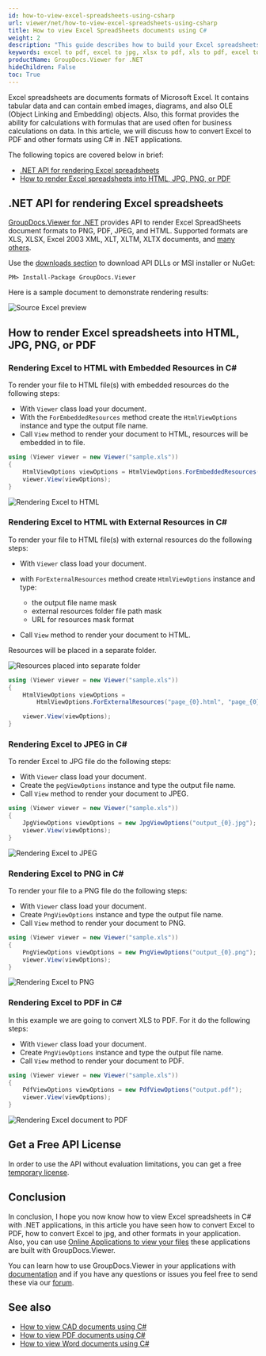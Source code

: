 ```yaml
---
id: how-to-view-excel-spreadsheets-using-csharp
url: viewer/net/how-to-view-excel-spreadsheets-using-csharp
title: How to view Excel SpreadSheets documents using C#
weight: 2
description: "This guide describes how to build your Excel spreadsheets files viewer in C#. View Excel spreadsheets to render as HTML, JPG, PNG, or PDF using GroupDocs.Viewer .--NET API by GroupDocs."
keywords: excel to pdf, excel to jpg, xlsx to pdf, xls to pdf, excel to pdf online, convert xls to pdf, convert xlsx to pdf
productName: GroupDocs.Viewer for .NET
hideChildren: False
toc: True
---
```


Excel spreadsheets are documents formats of Microsoft Excel. It contains tabular data and can contain embed images, diagrams, and also OLE (Object Linking and Embedding) objects. Also, this format provides the ability for calculations with formulas that are used often for business calculations on data.
In this article, we will discuss how to convert Excel to PDF and other formats using C# in .NET applications.

The following topics are covered below in brief:

* [.NET API for rendering Excel spreadsheets](viewer/net/how-to-view-excel-spreadsheets-using-csharp/#net-api-for-rendering-word-files)
* [How to render Excel spreadsheets into HTML, JPG, PNG, or PDF](viewer/net/how-to-view-excel-spreadsheets-using-csharp/#how-to-render-excel-spreadsheets-files-into-html-jpg-png-or-pdf)

## .NET API for rendering Excel spreadsheets

[GroupDocs.Viewer for .NET](#https://products.groupdocs.com/viewer/net) provides API to render Excel SpreadSheets document formats to PNG, PDF, JPEG, and HTML. Supported formats are XLS, XLSX, Excel 2003 XML, XLT, XLTM, XLTX documents, and [many others](https://docs.groupdocs.com/viewer/net/supported-document-formats/).

Use the [downloads section](https://downloads.groupdocs.com/viewer/net) to download API DLLs or MSI installer or NuGet:

```nuget
PM> Install-Package GroupDocs.Viewer
```

Here is a sample document to demonstrate rendering results:

![Source Excel preview](viewer/net/images/viewer-use-cases/how-to-view-excel-spreadsheets-using-csharp/source_xls_preview.jpg)

## How to render Excel spreadsheets into HTML, JPG, PNG, or PDF

### Rendering Excel to HTML with Embedded Resources in C\#

To render your file to HTML file(s) with embedded resources do the following steps:

* With `Viewer` class load your document.
* With the `ForEmbeddedResources` method create the `HtmlViewOptions` instance and type the output file name.
* Call `View` method to render your document to HTML, resources will be embedded in to file.

```cs
using (Viewer viewer = new Viewer("sample.xls"))
{
    HtmlViewOptions viewOptions = HtmlViewOptions.ForEmbeddedResources("page_{0}.html");
    viewer.View(viewOptions);
}
```

![Rendering Excel to HTML](viewer/net/images/viewer-use-cases/how-to-view-excel-spreadsheets-using-csharp/rendering_to_html_with_embed.jpg)

### Rendering Excel to HTML with External Resources in C\#

To render your file to HTML file(s) with external resources do the following steps:

* With `Viewer` class load your document.
* with `ForExternalResources` method create `HtmlViewOptions` instance and type:
  * the output file name mask
  * external resources folder file path mask
  * URL for resources mask format

* Call `View` method to render your document to HTML.

Resources will be placed in a separate folder.

![Resources placed into separate folder](viewer/net/images/viewer-use-cases/how-to-view-excel-spreadsheets-using-csharp/resources_placed_to_separate_folder.jpg)

```cs
using (Viewer viewer = new Viewer("sample.xls"))
{
    HtmlViewOptions viewOptions = 
        HtmlViewOptions.ForExternalResources("page_{0}.html", "page_{0}/resource_{0}_{1}", "page_{0}/resource_{0}_{1}");

    viewer.View(viewOptions);
}
```

### Rendering Excel to JPEG in C\#

To render Excel to JPG file do the following steps:

* With `Viewer` class load your document.
* Сreate the `pegViewOptions` instance and type the output file name.
* Call `View` method to render your document to JPEG.

```cs
using (Viewer viewer = new Viewer("sample.xls"))
{
    JpgViewOptions viewOptions = new JpgViewOptions("output_{0}.jpg");
    viewer.View(viewOptions);
}
```

![Rendering Excel to JPEG](viewer/net/images/viewer-use-cases/how-to-view-excel-spreadsheets-using-csharp/rendering_xls_to_jpeg.jpg)

### Rendering Excel to PNG in C\#

To render your file to a PNG file do the following steps:

* With `Viewer` class load your document.
* Сreate `PngViewOptions` instance and type the output file name.
* Call `View` method to render your document to PNG.

```cs
using (Viewer viewer = new Viewer("sample.xls"))
{
    PngViewOptions viewOptions = new PngViewOptions("output_{0}.png");
    viewer.View(viewOptions);
}
```

![Rendering Excel to PNG](viewer/net/images/viewer-use-cases/how-to-view-excel-spreadsheets-using-csharp/rendering_xls_to_png.jpg)

### Rendering Excel to PDF in C\#

In this example we are going to convert XLS to PDF.
For it do the following steps:

* With `Viewer` class load your document.
* Сreate `PngViewOptions` instance and type the output file name.
* Call `View` method to render your document to PDF.

```cs
using (Viewer viewer = new Viewer("sample.xls"))
{
    PdfViewOptions viewOptions = new PdfViewOptions("output.pdf");
    viewer.View(viewOptions);
}
```

![Rendering Excel document to PDF](viewer/net/images/viewer-use-cases/how-to-view-excel-spreadsheets-using-csharp/rendering_xls_to_pdf.jpg)

## Get a Free API License

In order to use the API without evaluation limitations, you can get a free [temporary license](https://purchase.groupdocs.com/temporary-license).

## Conclusion

In conclusion, I hope you now know how to view Excel spreadsheets in C# with .NET applications, in this article you have seen how to convert Excel to PDF, how to convert Excel to jpg, and other formats in your application.
Also, you can use [Online Applications to view your files](https://products.groupdocs.app/viewer/family) these applications are built with GroupDocs.Viewer.

You can learn how to use GroupDocs.Viewer in your applications with [documentation](https://docs.groupdocs.com/viewer/net/) and if you have any questions or issues you feel free to send these via our [forum](https://forum.groupdocs.com/).

## See also

* [How to view CAD documents using C#](viewer/net/how-to-view-cad-documents-using-csharp/)
* [How to view PDF documents using C#](viewer/net/how-to-view-pdf-documents-using-csharp/)
* [How to view Word documents using C#](viewer/net/how-to-view-word-documents-using-csharp/)

